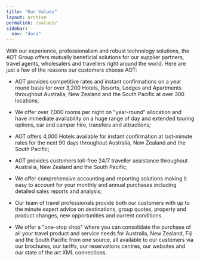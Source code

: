 ```yaml
---
title: "Our Values"
layout: archive
permalink: /values/
sidebar:
  nav: "docs"
---
```


With our experience, professionalism and robust technology solutions, the AOT Group offers mutually beneficial solutions for our supplier partners, travel agents, wholesalers and travellers right around the world. Here are just a few of the reasons our customers choose AOT:

- AOT provides competitive rates and instant confirmations on a year round basis for over 3,200 Hotels, Resorts, Lodges and Apartments throughout Australia, New Zealand and the South Pacific at over 300 locations;

- We offer over 7,000 rooms per night on "year-round" allocation and have immediate availability on a huge range of day and extended touring options, car and camper hire, transfers and attractions;

- AOT offers 4,000 Hotels available for instant confirmation at last-minute rates for the next 90 days throughout Australia, New Zealand and the South Pacific;

- AOT provides customers toll-free 24/7 traveller assistance throughout Australia, New Zealand and the South Pacific;

- We offer comprehensive accounting and reporting solutions making it easy to account for your monthly and annual purchases including detailed sales reports and analysis;

- Our team of travel professionals provide both our customers with up to the minute expert advice on destinations, group quotes, property and product changes, new opportunities and current conditions.

- We offer a "one-stop shop" where you can consolidate the purchase of all your travel product and service needs for Australia, New Zealand, Fiji and the South Pacific from one source, all available to our customers via our brochures, our tariffs, our reservations centres, our websites and our state of the art XML connections.

